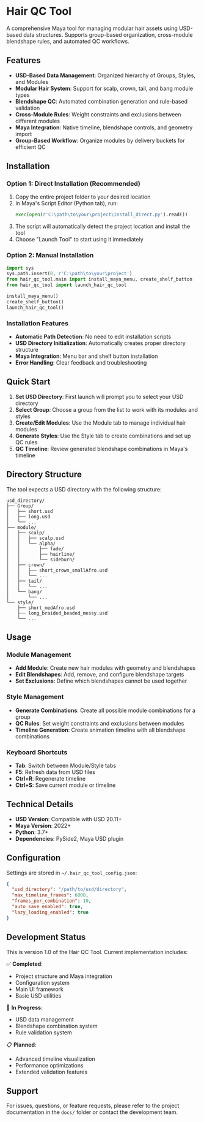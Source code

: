 # Hair QC Tool

A comprehensive Maya tool for managing modular hair assets using USD-based data structures. Supports group-based organization, cross-module blendshape rules, and automated QC workflows.

## Features

- **USD-Based Data Management**: Organized hierarchy of Groups, Styles, and Modules
- **Modular Hair System**: Support for scalp, crown, tail, and bang module types
- **Blendshape QC**: Automated combination generation and rule-based validation
- **Cross-Module Rules**: Weight constraints and exclusions between different modules
- **Maya Integration**: Native timeline, blendshape controls, and geometry import
- **Group-Based Workflow**: Organize modules by delivery buckets for efficient QC

## Installation

### Option 1: Direct Installation (Recommended)
1. Copy the entire project folder to your desired location
2. In Maya's Script Editor (Python tab), run:
   ```python
   exec(open(r'C:\path\to\your\project\install_direct.py').read())
   ```
3. The script will automatically detect the project location and install the tool
4. Choose "Launch Tool" to start using it immediately

### Option 2: Manual Installation
```python
import sys
sys.path.insert(0, r'C:\path\to\your\project')
from hair_qc_tool.main import install_maya_menu, create_shelf_button
from hair_qc_tool import launch_hair_qc_tool

install_maya_menu()
create_shelf_button()
launch_hair_qc_tool()
```

### Installation Features
- **Automatic Path Detection**: No need to edit installation scripts
- **USD Directory Initialization**: Automatically creates proper directory structure
- **Maya Integration**: Menu bar and shelf button installation
- **Error Handling**: Clear feedback and troubleshooting

## Quick Start

1. **Set USD Directory**: First launch will prompt you to select your USD directory
2. **Select Group**: Choose a group from the list to work with its modules and styles
3. **Create/Edit Modules**: Use the Module tab to manage individual hair modules
4. **Generate Styles**: Use the Style tab to create combinations and set up QC rules
5. **QC Timeline**: Review generated blendshape combinations in Maya's timeline

## Directory Structure

The tool expects a USD directory with the following structure:

```
usd_directory/
├── Group/
│   ├── short.usd
│   ├── long.usd
│   └── ...
├── module/
│   ├── scalp/
│   │   ├── scalp.usd
│   │   └── alpha/
│   │       ├── fade/
│   │       ├── hairline/
│   │       └── sideburn/
│   ├── crown/
│   │   ├── short_crown_smallAfro.usd
│   │   └── ...
│   ├── tail/
│   │   └── ...
│   └── bang/
│       └── ...
└── style/
    ├── short_medAfro.usd
    ├── long_braided_beaded_messy.usd
    └── ...
```

## Usage

### Module Management
- **Add Module**: Create new hair modules with geometry and blendshapes
- **Edit Blendshapes**: Add, remove, and configure blendshape targets
- **Set Exclusions**: Define which blendshapes cannot be used together

### Style Management
- **Generate Combinations**: Create all possible module combinations for a group
- **QC Rules**: Set weight constraints and exclusions between modules
- **Timeline Generation**: Create animation timeline with all blendshape combinations

### Keyboard Shortcuts
- **Tab**: Switch between Module/Style tabs
- **F5**: Refresh data from USD files
- **Ctrl+R**: Regenerate timeline
- **Ctrl+S**: Save current module or timeline

## Technical Details

- **USD Version**: Compatible with USD 20.11+
- **Maya Version**: 2022+
- **Python**: 3.7+
- **Dependencies**: PySide2, Maya USD plugin

## Configuration

Settings are stored in `~/.hair_qc_tool_config.json`:

```json
{
  "usd_directory": "/path/to/usd/directory",
  "max_timeline_frames": 6000,
  "frames_per_combination": 10,
  "auto_save_enabled": true,
  "lazy_loading_enabled": true
}
```

## Development Status

This is version 1.0 of the Hair QC Tool. Current implementation includes:

✅ **Completed**:
- Project structure and Maya integration
- Configuration system
- Main UI framework
- Basic USD utilities

🚧 **In Progress**:
- USD data management
- Blendshape combination system
- Rule validation system

📋 **Planned**:
- Advanced timeline visualization
- Performance optimizations
- Extended validation features

## Support

For issues, questions, or feature requests, please refer to the project documentation in the `docs/` folder or contact the development team.